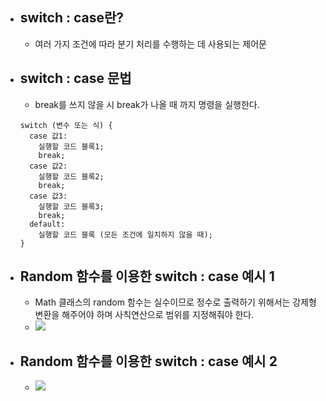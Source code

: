 
- ## switch : case란?
	- 여러 가지 조건에 따라 분기 처리를 수행하는 데 사용되는 제어문

- ## switch : case 문법
	- break를 쓰지 않을 시 break가 나올 때 까지 명령을 실행한다.
	~~~ 
	switch (변수 또는 식) {
	  case 값1:
	    실행할 코드 블록1;
	    break;
	  case 값2:
	    실행할 코드 블록2;
	    break;
	  case 값3:
	    실행할 코드 블록3;
	    break;
	  default:
	    실행할 코드 블록 (모든 조건에 일치하지 않을 때);
	}
	~~~

- ## Random 함수를 이용한 switch : case 예시 1
	- Math 클래스의 random 함수는 실수이므로 정수로 출력하기 위해서는 강제형변환을 해주어야 하며 사칙연산으로 범위를 지정해줘야 한다.
	- ![](https://i.imgur.com/V1Auqec.png)

- ## Random 함수를 이용한 switch : case 예시 2
	- ![](https://i.imgur.com/jjtKENP.png)
 
